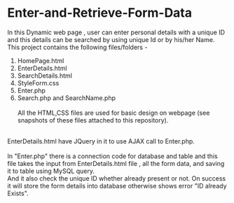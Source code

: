 # Enter-and-Retrieve-Form-Data
In this Dynamic web page , user can enter personal details with a unique ID and this details can be searched by using unique Id or by his/her Name.
<br/>
This project contains the following files/folders - 
1. HomePage.html
2. EnterDetails.html
3. SearchDetails.html
4. StyleForm.css
5. Enter.php
6. Search.php and SearchName.php
<br/> <br/> 
All the HTML,CSS files are used for basic design on webpage (see snapshots of these files attached to this repository).
<br/>
EnterDetails.html have JQuery in it to use AJAX call to Enter.php. <br/> <br/>
In "Enter.php" there is a connection code for database and table and this file takes the input from EnterDetails.html file , all the form data, and saving it to table using MySQL query.<br/>
And it also check the unique ID whether already present or not. On success it will store the form details into database otherwise shows error "ID already Exists".
<br/>
<br/>
